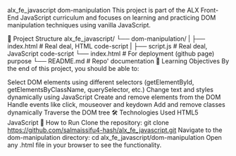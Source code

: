 alx_fe_javascript
dom-manipulation
This project is part of the ALX Front-End JavaScript curriculum and focuses on learning and practicing DOM manipulation techniques using vanilla JavaScript.

📁 Project Structure
alx_fe_javascript/
└── dom-manipulation/
|   ├── index.html      # Real deal, HTML code-script
|   ├── script.js       # Real deal, JavaScript code-script
└── index.html          # For deployment (github page) purpose
└── README.md           # Repo' documentation
📜 Learning Objectives
By the end of this project, you should be able to:

Select DOM elements using different selectors (getElementById, getElementsByClassName, querySelector, etc.)
Change text and styles dynamically using JavaScript
Create and remove elements from the DOM
Handle events like click, mouseover and keydown
Add and remove classes dynamically
Traverse the DOM tree
🛠️ Technologies Used
HTML5
JavaScript 
🚀 How to Run
Clone the repository:
git clone https://github.com/salmaissifu4-hash/alx_fe_javascript.git
Navigate to the dom-manipulation directory:
cd alx_fe_javascript/dom-manipulation
Open any .html file in your browser to see the functionality.
